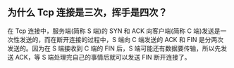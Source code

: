 ## 为什么 Tcp 连接是三次，挥手是四次？

在 Tcp 连接中，服务端(简称 S 端)的 SYN 和 ACK 向客户端(简称 C 端)发送是一次性发送的，而在断开连接的过程中，S 端向 C 端发送的 ACK 和 FIN 是分两次发送的。因为在 S 端接收到 C 端的 FIN 后，S 端可能还有数据要传输，所以先发送 ACK，等 S 端处理完自己的事情后就可以发送 FIN 断开连接了。